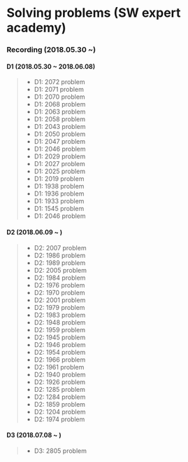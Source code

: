 # Solving problems (SW expert academy)

### Recording (2018.05.30 ~)

#### D1 (2018.05.30 ~ 2018.06.08)
>- D1: 2072 problem
>- D1: 2071 problem
>- D1: 2070 problem
>- D1: 2068 problem
>- D1: 2063 problem
>- D1: 2058 problem
>- D1: 2043 problem
>- D1: 2050 problem
>- D1: 2047 problem
>- D1: 2046 problem
>- D1: 2029 problem
>- D1: 2027 problem
>- D1: 2025 problem
>- D1: 2019 problem
>- D1: 1938 problem
>- D1: 1936 problem
>- D1: 1933 problem
>- D1: 1545 problem
>- D1: 2046 problem

#### D2 (2018.06.09 ~ )
>- D2: 2007 problem
>- D2: 1986 problem
>- D2: 1989 problem
>- D2: 2005 problem
>- D2: 1984 problem
>- D2: 1976 problem
>- D2: 1970 problem
>- D2: 2001 problem
>- D2: 1979 problem
>- D2: 1983 problem
>- D2: 1948 problem
>- D2: 1959 problem
>- D2: 1945 problem
>- D2: 1946 problem
>- D2: 1954 problem
>- D2: 1966 problem
>- D2: 1961 problem
>- D2: 1940 problem
>- D2: 1926 problem
>- D2: 1285 problem
>- D2: 1284 problem
>- D2: 1859 problem
>- D2: 1204 problem
>- D2: 1974 problem

#### D3 (2018.07.08 ~ )
>- D3: 2805 problem
